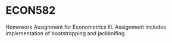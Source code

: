 # ECON582
Homework Assignment for Econometrics III. Assignment includes implementation of bootstrapping and jackknifing. 
